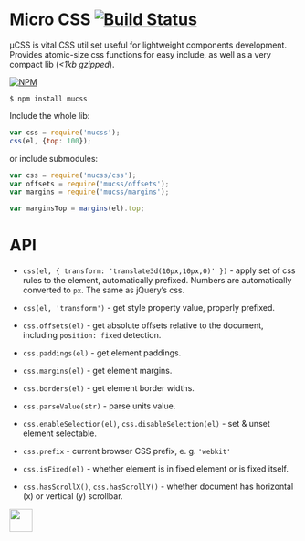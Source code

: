 # Micro CSS [![Build Status](https://travis-ci.org/dfcreative/mucss.svg?branch=master)](https://travis-ci.org/dfcreative/mucss)

μCSS is vital CSS util set useful for lightweight components development. Provides atomic-size css functions for easy include, as well as a very compact lib (_<1kb gzipped_).

[![NPM](https://nodei.co/npm/mucss.png?downloads=true&downloadRank=true&stars=true)](https://nodei.co/npm/mucss/)


```
$ npm install mucss
```

Include the whole lib:

```js
var css = require('mucss');
css(el, {top: 100});
```


or include submodules:

```js
var css = require('mucss/css');
var offsets = require('mucss/offsets');
var margins = require('mucss/margins');

var marginsTop = margins(el).top;
```

# API

* `css(el, { transform: 'translate3d(10px,10px,0)' })` - apply set of css rules to the element, automatically prefixed. Numbers are automatically converted to `px`. The same as jQuery’s css.
* `css(el, 'transform')` - get style property value, properly prefixed.

* `css.offsets(el)` - get absolute offsets relative to the document, including `position: fixed` detection.
* `css.paddings(el)` - get element paddings.
* `css.margins(el)` - get element margins.
* `css.borders(el)` - get element border widths.
* `css.parseValue(str)` - parse units value.
* `css.enableSelection(el)`, `css.disableSelection(el)` - set & unset element selectable.
* `css.prefix` - current browser CSS prefix, e. g. `'webkit'`
* `css.isFixed(el)` - whether element is in fixed element or is fixed itself.
* `css.hasScrollX()`, `css.hasScrollY()` - whether document has horizontal (x) or vertical (y) scrollbar.



<a href="http://unlicense.org/UNLICENSE"><img src="http://upload.wikimedia.org/wikipedia/commons/6/62/PD-icon.svg" width="40"/></a>